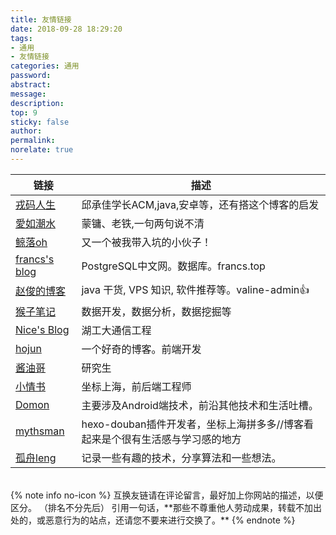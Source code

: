 ```yaml
---
title: 友情链接
date: 2018-09-28 18:29:20
tags:
- 通用
- 友情链接
categories: 通用
password:
abstract:
message:
description:
top: 9
sticky: false
author:
permalink:
norelate: true
---
```


|<center>链接</center>|<center>描述</center>|
|:--|:--|
|[戎码人生](http://qiuchengjia.cn)|邱承佳学长ACM,java,安卓等，还有搭这个博客的启发|
|[愛如潮水](https://recell.github.io)|蒙镛、老铁,一句两句说不清|
|[鲸落oh](https://hexiongbiao.cn)|又一个被我带入坑的小伙子！|
|[francs's blog](https://postgres.fun)|PostgreSQL中文网。数据库。francs.top|
|[赵俊的博客](http://www.zhaojun.im)| java 干货, VPS 知识, 软件推荐等。valine-admin👍|
|[猴子笔记](https://monkeyip.github.io)|数据开发，数据分析，数据挖掘等|
|[Nice's Blog](https://luotaocheng.github.io)|湖工大通信工程|
|[hojun](https://www.hojun.cn)|一个好奇的博客。前端开发|
|[酱油哥](https://enfangzhong.github.io)|研究生|
|[小情书](https://lancelik.github.io)|坐标上海，前后端工程师|
|[Domon](https://www.domon.cn)|主要涉及Android端技术，前沿其他技术和生活吐槽。|
|[mythsman](http://blog.mythsman.com)|hexo-douban插件开发者，坐标上海拼多多//博客看起来是个很有生活感与学习感的地方|
|[孤舟leng](https://blleng.top)|记录一些有趣的技术，分享算法和一些想法。|

<!--more-->
<br>
{% note info no-icon %} 互换友链请在评论留言，最好加上你网站的描述，以便区分。 （排名不分先后）
引用一句话，**那些不尊重他人劳动成果，转载不加出处的，或恶意行为的站点，还请您不要来进行交换了。**
{% endnote %}